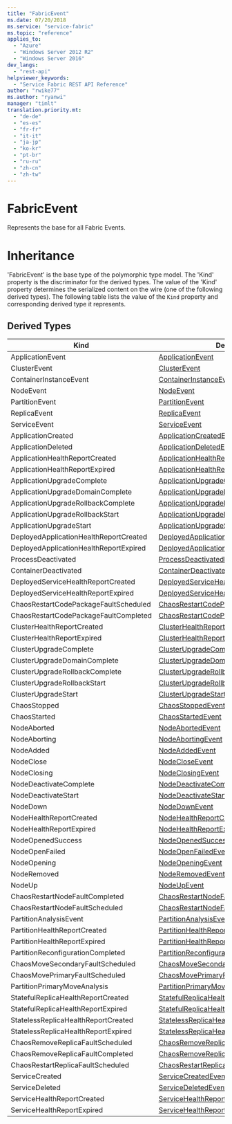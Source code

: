 ```yaml
---
title: "FabricEvent"
ms.date: 07/20/2018
ms.service: "service-fabric"
ms.topic: "reference"
applies_to: 
  - "Azure"
  - "Windows Server 2012 R2"
  - "Windows Server 2016"
dev_langs: 
  - "rest-api"
helpviewer_keywords: 
  - "Service Fabric REST API Reference"
author: "rwike77"
ms.author: "ryanwi"
manager: "timlt"
translation.priority.mt: 
  - "de-de"
  - "es-es"
  - "fr-fr"
  - "it-it"
  - "ja-jp"
  - "ko-kr"
  - "pt-br"
  - "ru-ru"
  - "zh-cn"
  - "zh-tw"
---
```

# FabricEvent

Represents the base for all Fabric Events.
# Inheritance

'FabricEvent' is the base type of the polymorphic type model. The 'Kind' property is the discriminator for the derived types. 
The value of the 'Kind' property determines the serialized content on the wire (one of the following derived types). 
The following table lists the value of the `Kind` property and corresponding derived type it represents.
## Derived Types

| Kind | Derived Type |
| --- | --- | 
| ApplicationEvent | [ApplicationEvent](sfclient-v63-model-applicationevent.md) |
| ClusterEvent | [ClusterEvent](sfclient-v63-model-clusterevent.md) |
| ContainerInstanceEvent | [ContainerInstanceEvent](sfclient-v63-model-containerinstanceevent.md) |
| NodeEvent | [NodeEvent](sfclient-v63-model-nodeevent.md) |
| PartitionEvent | [PartitionEvent](sfclient-v63-model-partitionevent.md) |
| ReplicaEvent | [ReplicaEvent](sfclient-v63-model-replicaevent.md) |
| ServiceEvent | [ServiceEvent](sfclient-v63-model-serviceevent.md) |
| ApplicationCreated | [ApplicationCreatedEvent](sfclient-v63-model-applicationcreatedevent.md) |
| ApplicationDeleted | [ApplicationDeletedEvent](sfclient-v63-model-applicationdeletedevent.md) |
| ApplicationHealthReportCreated | [ApplicationHealthReportCreatedEvent](sfclient-v63-model-applicationhealthreportcreatedevent.md) |
| ApplicationHealthReportExpired | [ApplicationHealthReportExpiredEvent](sfclient-v63-model-applicationhealthreportexpiredevent.md) |
| ApplicationUpgradeComplete | [ApplicationUpgradeCompleteEvent](sfclient-v63-model-applicationupgradecompleteevent.md) |
| ApplicationUpgradeDomainComplete | [ApplicationUpgradeDomainCompleteEvent](sfclient-v63-model-applicationupgradedomaincompleteevent.md) |
| ApplicationUpgradeRollbackComplete | [ApplicationUpgradeRollbackCompleteEvent](sfclient-v63-model-applicationupgraderollbackcompleteevent.md) |
| ApplicationUpgradeRollbackStart | [ApplicationUpgradeRollbackStartEvent](sfclient-v63-model-applicationupgraderollbackstartevent.md) |
| ApplicationUpgradeStart | [ApplicationUpgradeStartEvent](sfclient-v63-model-applicationupgradestartevent.md) |
| DeployedApplicationHealthReportCreated | [DeployedApplicationHealthReportCreatedEvent](sfclient-v63-model-deployedapplicationhealthreportcreatedevent.md) |
| DeployedApplicationHealthReportExpired | [DeployedApplicationHealthReportExpiredEvent](sfclient-v63-model-deployedapplicationhealthreportexpiredevent.md) |
| ProcessDeactivated | [ProcessDeactivatedEvent](sfclient-v63-model-processdeactivatedevent.md) |
| ContainerDeactivated | [ContainerDeactivatedEvent](sfclient-v63-model-containerdeactivatedevent.md) |
| DeployedServiceHealthReportCreated | [DeployedServiceHealthReportCreatedEvent](sfclient-v63-model-deployedservicehealthreportcreatedevent.md) |
| DeployedServiceHealthReportExpired | [DeployedServiceHealthReportExpiredEvent](sfclient-v63-model-deployedservicehealthreportexpiredevent.md) |
| ChaosRestartCodePackageFaultScheduled | [ChaosRestartCodePackageFaultScheduledEvent](sfclient-v63-model-chaosrestartcodepackagefaultscheduledevent.md) |
| ChaosRestartCodePackageFaultCompleted | [ChaosRestartCodePackageFaultCompletedEvent](sfclient-v63-model-chaosrestartcodepackagefaultcompletedevent.md) |
| ClusterHealthReportCreated | [ClusterHealthReportCreatedEvent](sfclient-v63-model-clusterhealthreportcreatedevent.md) |
| ClusterHealthReportExpired | [ClusterHealthReportExpiredEvent](sfclient-v63-model-clusterhealthreportexpiredevent.md) |
| ClusterUpgradeComplete | [ClusterUpgradeCompleteEvent](sfclient-v63-model-clusterupgradecompleteevent.md) |
| ClusterUpgradeDomainComplete | [ClusterUpgradeDomainCompleteEvent](sfclient-v63-model-clusterupgradedomaincompleteevent.md) |
| ClusterUpgradeRollbackComplete | [ClusterUpgradeRollbackCompleteEvent](sfclient-v63-model-clusterupgraderollbackcompleteevent.md) |
| ClusterUpgradeRollbackStart | [ClusterUpgradeRollbackStartEvent](sfclient-v63-model-clusterupgraderollbackstartevent.md) |
| ClusterUpgradeStart | [ClusterUpgradeStartEvent](sfclient-v63-model-clusterupgradestartevent.md) |
| ChaosStopped | [ChaosStoppedEvent](sfclient-v63-model-chaosstoppedevent.md) |
| ChaosStarted | [ChaosStartedEvent](sfclient-v63-model-chaosstartedevent.md) |
| NodeAborted | [NodeAbortedEvent](sfclient-v63-model-nodeabortedevent.md) |
| NodeAborting | [NodeAbortingEvent](sfclient-v63-model-nodeabortingevent.md) |
| NodeAdded | [NodeAddedEvent](sfclient-v63-model-nodeaddedevent.md) |
| NodeClose | [NodeCloseEvent](sfclient-v63-model-nodecloseevent.md) |
| NodeClosing | [NodeClosingEvent](sfclient-v63-model-nodeclosingevent.md) |
| NodeDeactivateComplete | [NodeDeactivateCompleteEvent](sfclient-v63-model-nodedeactivatecompleteevent.md) |
| NodeDeactivateStart | [NodeDeactivateStartEvent](sfclient-v63-model-nodedeactivatestartevent.md) |
| NodeDown | [NodeDownEvent](sfclient-v63-model-nodedownevent.md) |
| NodeHealthReportCreated | [NodeHealthReportCreatedEvent](sfclient-v63-model-nodehealthreportcreatedevent.md) |
| NodeHealthReportExpired | [NodeHealthReportExpiredEvent](sfclient-v63-model-nodehealthreportexpiredevent.md) |
| NodeOpenedSuccess | [NodeOpenedSuccessEvent](sfclient-v63-model-nodeopenedsuccessevent.md) |
| NodeOpenFailed | [NodeOpenFailedEvent](sfclient-v63-model-nodeopenfailedevent.md) |
| NodeOpening | [NodeOpeningEvent](sfclient-v63-model-nodeopeningevent.md) |
| NodeRemoved | [NodeRemovedEvent](sfclient-v63-model-noderemovedevent.md) |
| NodeUp | [NodeUpEvent](sfclient-v63-model-nodeupevent.md) |
| ChaosRestartNodeFaultCompleted | [ChaosRestartNodeFaultCompletedEvent](sfclient-v63-model-chaosrestartnodefaultcompletedevent.md) |
| ChaosRestartNodeFaultScheduled | [ChaosRestartNodeFaultScheduledEvent](sfclient-v63-model-chaosrestartnodefaultscheduledevent.md) |
| PartitionAnalysisEvent | [PartitionAnalysisEvent](sfclient-v63-model-partitionanalysisevent.md) |
| PartitionHealthReportCreated | [PartitionHealthReportCreatedEvent](sfclient-v63-model-partitionhealthreportcreatedevent.md) |
| PartitionHealthReportExpired | [PartitionHealthReportExpiredEvent](sfclient-v63-model-partitionhealthreportexpiredevent.md) |
| PartitionReconfigurationCompleted | [PartitionReconfigurationCompletedEvent](sfclient-v63-model-partitionreconfigurationcompletedevent.md) |
| ChaosMoveSecondaryFaultScheduled | [ChaosMoveSecondaryFaultScheduledEvent](sfclient-v63-model-chaosmovesecondaryfaultscheduledevent.md) |
| ChaosMovePrimaryFaultScheduled | [ChaosMovePrimaryFaultScheduledEvent](sfclient-v63-model-chaosmoveprimaryfaultscheduledevent.md) |
| PartitionPrimaryMoveAnalysis | [PartitionPrimaryMoveAnalysisEvent](sfclient-v63-model-partitionprimarymoveanalysisevent.md) |
| StatefulReplicaHealthReportCreated | [StatefulReplicaHealthReportCreatedEvent](sfclient-v63-model-statefulreplicahealthreportcreatedevent.md) |
| StatefulReplicaHealthReportExpired | [StatefulReplicaHealthReportExpiredEvent](sfclient-v63-model-statefulreplicahealthreportexpiredevent.md) |
| StatelessReplicaHealthReportCreated | [StatelessReplicaHealthReportCreatedEvent](sfclient-v63-model-statelessreplicahealthreportcreatedevent.md) |
| StatelessReplicaHealthReportExpired | [StatelessReplicaHealthReportExpiredEvent](sfclient-v63-model-statelessreplicahealthreportexpiredevent.md) |
| ChaosRemoveReplicaFaultScheduled | [ChaosRemoveReplicaFaultScheduledEvent](sfclient-v63-model-chaosremovereplicafaultscheduledevent.md) |
| ChaosRemoveReplicaFaultCompleted | [ChaosRemoveReplicaFaultCompletedEvent](sfclient-v63-model-chaosremovereplicafaultcompletedevent.md) |
| ChaosRestartReplicaFaultScheduled | [ChaosRestartReplicaFaultScheduledEvent](sfclient-v63-model-chaosrestartreplicafaultscheduledevent.md) |
| ServiceCreated | [ServiceCreatedEvent](sfclient-v63-model-servicecreatedevent.md) |
| ServiceDeleted | [ServiceDeletedEvent](sfclient-v63-model-servicedeletedevent.md) |
| ServiceHealthReportCreated | [ServiceHealthReportCreatedEvent](sfclient-v63-model-servicehealthreportcreatedevent.md) |
| ServiceHealthReportExpired | [ServiceHealthReportExpiredEvent](sfclient-v63-model-servicehealthreportexpiredevent.md) |


